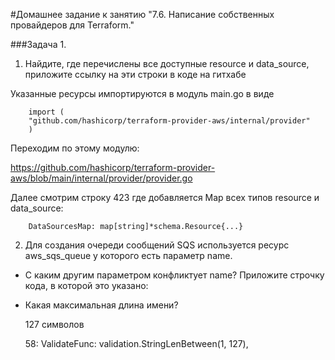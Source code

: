 #Домашнее задание к занятию "7.6. Написание собственных провайдеров для Terraform."

###Задача 1.

1. Найдите, где перечислены все доступные resource и data_source, приложите ссылку на эти строки в коде на гитхабе

Указанные ресурсы импортируются в модуль main.go в виде 
        
        import (
        "github.com/hashicorp/terraform-provider-aws/internal/provider"
        )

Переходим по этому модулю:

https://github.com/hashicorp/terraform-provider-aws/blob/main/internal/provider/provider.go

Далее смотрим строку 423 где добавляется Map всех типов resource и data_source:

        DataSourcesMap: map[string]*schema.Resource{...}

2. Для создания очереди сообщений SQS используется ресурс aws_sqs_queue у которого есть параметр name.

- С каким другим параметром конфликтует name? Приложите строчку кода, в которой это указано:

        

- Какая максимальная длина имени?

    127 символов

    58: ValidateFunc: validation.StringLenBetween(1, 127),
